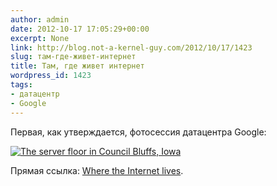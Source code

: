 ```yaml
---
author: admin
date: 2012-10-17 17:05:29+00:00
excerpt: None
link: http://blog.not-a-kernel-guy.com/2012/10/17/1423
slug: там-где-живет-интернет
title: Там, где живет интернет
wordpress_id: 1423
tags:
- датацентр
- Google
---
```


Первая, как утверждается, фотосессия датацентра Google:

[![The server floor in Council Bluffs, Iowa](http://blog.not-a-kernel-guy.com/wp-content/uploads/2012/10/GOOGLE_CBF_009.jpg)](http://googleblog.blogspot.com/2012/10/googles-data-centers-inside-look.html)

Прямая ссылка: [Where the Internet lives](http://www.google.com/about/datacenters/gallery).
